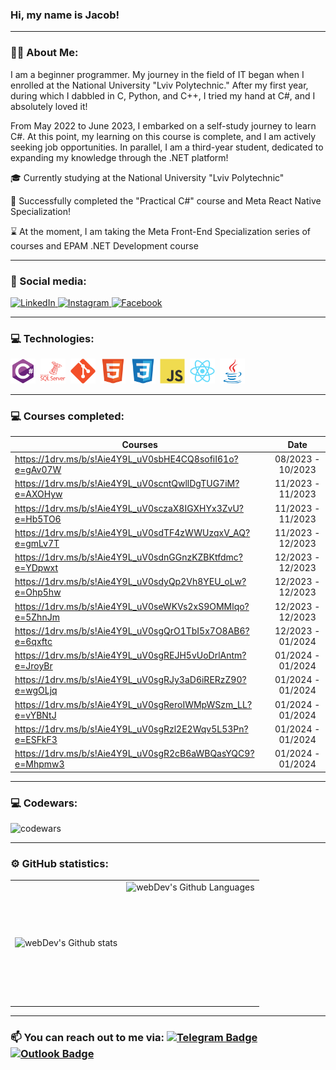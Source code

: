 
### Hi, my name is Jacob!

---

### 👨‍💻 About Me:
I am a beginner programmer. My journey in the field of IT began when I enrolled at the National University "Lviv Polytechnic." After my first year, during which I dabbled in C, Python, and C++, I tried my hand at C#, and I absolutely loved it!

From May 2022 to June 2023, I embarked on a self-study journey to learn C#. At this point, my learning on this course is complete, and I am actively seeking job opportunities. In parallel, I am a third-year student, dedicated to expanding my knowledge through the .NET platform!

🎓 Currently studying at the National University "Lviv Polytechnic"

🎉 Successfully completed the "Practical C#" course and Meta React Native Specialization!

⌛  At the moment, I am taking the Meta Front-End Specialization series of courses and EPAM .NET Development course

---

### 🤝 Social media:

  <div id="badges">
    <a href="https://www.linkedin.com/in/якуб-мордонь-0a6538291" style="color:!important transparent; text-decoration: !important none;" target="_blank">
        <img src="https://cdn-icons-png.flaticon.com/512/2504/2504799.png" width="40" height="40" alt="LinkedIn" />
    </a>
    <a href="https://www.instagram.com/jacob_mordon/" style="color:!important transparent; text-decoration: !important none;" target="_blank" >
        <img src="https://upload.wikimedia.org/wikipedia/commons/thumb/e/e7/Instagram_logo_2016.svg/2048px-Instagram_logo_2016.svg.png" width="40" height="40" alt="Instagram" />
    </a>
    <a href="https://www.facebook.com/gamer48XDD/" style="color:!important transparent; text-decoration: !important none;" target="_blank">
        <img src="https://upload.wikimedia.org/wikipedia/commons/thumb/0/05/Facebook_Logo_%282019%29.png/640px-Facebook_Logo_%282019%29.png" width="40" height="40" alt="Facebook" />
    </a>
  </div>

---

### 💻 Technologies:

<div>
  <img src="https://github.com/devicons/devicon/blob/master/icons/csharp/csharp-original.svg" title="csharp" alt="csharp" width="40" height="40"/>&nbsp
  <img src="https://github.com/devicons/devicon/blob/master/icons/microsoftsqlserver/microsoftsqlserver-plain-wordmark.svg" title="mssql" style="color:#00A2ED;" alt="mssql" width="40" height="40"/>&nbsp
  <img src="https://github.com/devicons/devicon/blob/master/icons/git/git-original.svg" title="git" alt="git" width="40" height="40"/>&nbsp
  <img src="https://github.com/devicons/devicon/blob/master/icons/html5/html5-original.svg" title="html5" alt="html5" width="40" height="40"/>&nbsp
  <img src="https://github.com/devicons/devicon/blob/master/icons/css3/css3-original.svg" title="css" alt="css" width="40" height="40"/>&nbsp
  <img src="https://github.com/devicons/devicon/blob/master/icons/javascript/javascript-original.svg" title="javascript" alt="javascript" width="40" height="40"/>&nbsp
  <img src="https://github.com/devicons/devicon/blob/master/icons/react/react-original.svg" title="reactjs" alt="reactjs" width="40" height="40"/>&nbsp 
  <img src="https://github.com/devicons/devicon/blob/master/icons/java/java-original.svg" title="java" alt="java" width="40" height="40"/>&nbsp 
</div>

---

### 💻 Courses completed:

| Courses                                                                                        | Date              |
| -----------------------------------------------------------------------------------------------| :---------------: |
| https://1drv.ms/b/s!Aie4Y9L_uV0sbHE4CQ8sofiI61o?e=gAv07W                                       | 08/2023 - 10/2023 |
| https://1drv.ms/b/s!Aie4Y9L_uV0scntQwllDgTUG7iM?e=AXOHyw                                       | 11/2023 - 11/2023 |
| https://1drv.ms/b/s!Aie4Y9L_uV0sczaX8IGXHYx3ZvU?e=Hb5TO6                                       | 11/2023 - 11/2023 |
| https://1drv.ms/b/s!Aie4Y9L_uV0sdTF4zWWUzqxV_AQ?e=gmLv7T                                       | 11/2023 - 12/2023 |
| https://1drv.ms/b/s!Aie4Y9L_uV0sdnGGnzKZBKtfdmc?e=YDpwxt                                       | 12/2023 - 12/2023 |
| https://1drv.ms/b/s!Aie4Y9L_uV0sdyQp2Vh8YEU_oLw?e=Ohp5hw                                       | 12/2023 - 12/2023 |
| https://1drv.ms/b/s!Aie4Y9L_uV0seWKVs2xS9OMMlqo?e=5ZhnJm                                       | 12/2023 - 12/2023 |
| https://1drv.ms/b/s!Aie4Y9L_uV0sgQrO1TbI5x7O8AB6?e=6qxftc                                      | 12/2023 - 01/2024 |
| https://1drv.ms/b/s!Aie4Y9L_uV0sgREJH5vUoDrlAntm?e=JroyBr                                      | 01/2024 - 01/2024 |
| https://1drv.ms/b/s!Aie4Y9L_uV0sgRJy3aD6iRERzZ90?e=wgOLjq                                      | 01/2024 - 01/2024 |
| https://1drv.ms/b/s!Aie4Y9L_uV0sgReroIWMpWSzm_LL?e=vYBNtJ                                      | 01/2024 - 01/2024 |
| https://1drv.ms/b/s!Aie4Y9L_uV0sgRzl2E2Wqv5L53Pn?e=ESFkF3                                      | 01/2024 - 01/2024 |
| https://1drv.ms/b/s!Aie4Y9L_uV0sgR2cB6aWBQasYQC9?e=Mhpmw3                                      | 01/2024 - 01/2024 |
---

### 💻 Codewars:

![codewars](https://www.codewars.com/users/YakubMordon/badges/large)

---

### ⚙️ GitHub statistics:

<table>
  <tr>
    <td>
      <img align="left" src="http://github-readme-streak-stats.herokuapp.com?user=YakubMordon&theme=dark&background=000000" alt="webDev's Github stats" />
    </td>
    <td>
      <img height="195px" align="right" alt="webDev's Github Languages" src="https://github-readme-stats-sigma-five.vercel.app/api/top-langs/?username=YakubMordon&layout=compact&theme=vision-friendly-dark" />
    </td>
  </tr>
</table>

---

### 📫 You can reach out to me via: [![Telegram Badge](https://img.shields.io/badge/-jacobmordon-blue?style=flat&logo=Telegram&logoColor=white)](https://t.me/Jacob_Mordon) [![Outlook Badge](https://img.shields.io/badge/-Outlook-blue?style=flat&logo=Microsoft%20Outlook&logoColor=white)](mailto:jacobmordon@outlook.com)
